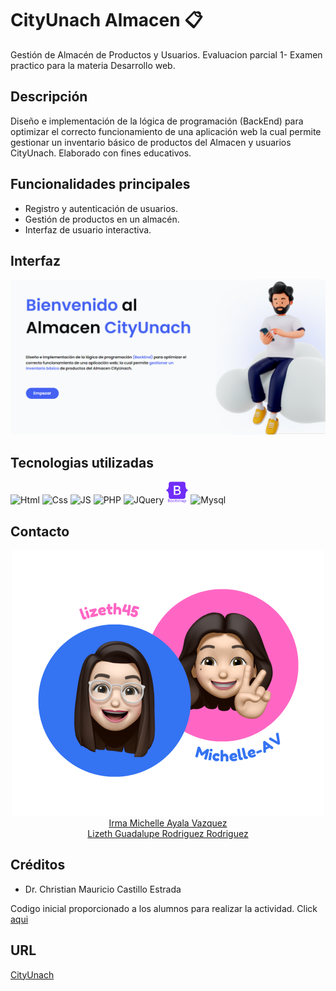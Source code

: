<h1>CityUnach Almacen 📋</h1>
Gestión de Almacén de Productos y Usuarios.
Evaluacion parcial 1- Examen practico para la materia Desarrollo web.
<br>
<h2>Descripción</h2>
Diseño e implementación de la lógica de programación (BackEnd) para optimizar el correcto funcionamiento de una aplicación web la cual permite gestionar un inventario básico de productos del Almacen y usuarios CityUnach. Elaborado con fines educativos.
<br>
<h2>Funcionalidades principales</h2>
<ul>
  <li> Registro y autenticación de usuarios. </li>
   <li>Gestión de productos en un almacén.</li>
   <li>Interfaz de usuario interactiva.</li>
</ul>

<h2>Interfaz</h2>
<div align="center">
<img src="readmefiles/inicio.png">  
</div>

<h2>Tecnologias utilizadas</h2>
<div align="left">
  <img src="https://www.vectorlogo.zone/logos/w3_html5/w3_html5-icon.svg" alt="Html" width="35px"/>
  <img src="https://www.vectorlogo.zone/logos/w3_css/w3_css-icon.svg" alt="Css" width="35px"/>
  <img src="https://upload.wikimedia.org/wikipedia/commons/6/6a/JavaScript-logo.png" alt="JS" width="35px"/>
  <img src="https://www.vectorlogo.zone/logos/php/php-icon.svg" alt="PHP" width="35px"/>
  <img src="https://www.vectorlogo.zone/logos/jquery/jquery-ar21.svg" alt="JQuery" width="35px"/>
  <img src="https://raw.githubusercontent.com/devicons/devicon/master/icons/bootstrap/bootstrap-plain-wordmark.svg" alt="Bootstrap" width="35px"/>
  <img src="https://www.vectorlogo.zone/logos/mysql/mysql-icon.svg" alt="Mysql" width="35px"/>
</div>
<h2>Contacto</h2>
<div align="center">
  <div align="center">
    <img src="readmefiles/contacto.png" style="width:500px; heigth:500px">
    </div>
    <a href="https://www.linkedin.com/in/michelle-av" >Irma Michelle Ayala Vazquez</a> <br>
    <a href="https://www.linkedin.com/in/lizeth-rodriguez45">Lizeth Guadalupe Rodriguez Rodriguez</a>
  </div>  
<h2>Créditos</h2>
<ul>
  <li>Dr. Christian Mauricio Castillo Estrada</li>
</ul>
Codigo inicial proporcionado a los alumnos para realizar la actividad. Click <a href="https://github.com/christianmce/unach/tree/master/desarrollo_web/appweb">aqui</a>

<h2>URL</h2>
<a href="http://almacencityunach.atwebpages.com/">CityUnach</a>
